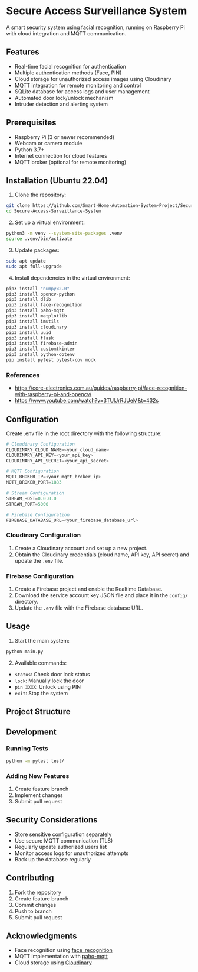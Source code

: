 # Secure Access Surveillance System

A smart security system using facial recognition, running on Raspberry Pi with cloud integration and MQTT communication.

## Features

- Real-time facial recognition for authentication
- Multiple authentication methods (Face, PIN)
- Cloud storage for unauthorized access images using Cloudinary
- MQTT integration for remote monitoring and control
- SQLite database for access logs and user management
- Automated door lock/unlock mechanism
- Intruder detection and alerting system

## Prerequisites

- Raspberry Pi (3 or newer recommended)
- Webcam or camera module
- Python 3.7+
- Internet connection for cloud features
- MQTT broker (optional for remote monitoring)

## Installation (Ubuntu 22.04)

1. Clone the repository:
```bash
git clone https://github.com/Smart-Home-Automation-System-Project/Secure-Access-Surveillance-System
cd Secure-Access-Surveillance-System
```

2. Set up a virtual environment:
```bash
python3 -m venv --system-site-packages .venv
source .venv/bin/activate
```

3. Update packages:
```bash
sudo apt update
sudo apt full-upgrade
```

4. Install dependencies in the virtual environment:
```bash
pip3 install "numpy<2.0"
pip3 install opencv-python
pip3 install dlib
pip3 install face-recognition
pip3 install paho-mqtt
pip3 install matplotlib
pip3 install imutils
pip3 install cloudinary
pip3 install uuid
pip3 install flask
pip3 install firebase-admin
pip3 install customtkinter
pip3 install python-dotenv
pip install pytest pytest-cov mock
```

### References

- https://core-electronics.com.au/guides/raspberry-pi/face-recognition-with-raspberry-pi-and-opencv/
- https://www.youtube.com/watch?v=3TUlJrRJUeM&t=432s

## Configuration

Create .env file in the root directory with the following structure:
```python
# Cloudinary Configuration
CLOUDINARY_CLOUD_NAME=<your_cloud_name>
CLOUDINARY_API_KEY=<your_api_key>
CLOUDINARY_API_SECRET=<your_api_secret>

# MQTT Configuration
MQTT_BROKER_IP=<your_mqtt_broker_ip>
MQTT_BROKER_PORT=1883

# Stream Configuration
STREAM_HOST=0.0.0.0
STREAM_PORT=5000

# Firebase Configuration
FIREBASE_DATABASE_URL=<your_firebase_database_url>
```

### Cloudinary Configuration
1. Create a Cloudinary account and set up a new project.
2. Obtain the Cloudinary credentials (cloud name, API key, API secret) and update the `.env` file.

### Firebase Configuration
1. Create a Firebase project and enable the Realtime Database.
2. Download the service account key JSON file and place it in the `config/` directory.
3. Update the `.env` file with the Firebase database URL.

## Usage

1. Start the main system:
```bash
python main.py
```

2. Available commands: 
- `status`: Check door lock status
- `lock`: Manually lock the door
- `pin XXXX`: Unlock using PIN
- `exit`: Stop the system

## Project Structure


## Development

### Running Tests
```bash
python -m pytest test/
```

### Adding New Features
1. Create feature branch
2. Implement changes
3. Submit pull request

## Security Considerations

- Store sensitive configuration separately
- Use secure MQTT communication (TLS)
- Regularly update authorized users list
- Monitor access logs for unauthorized attempts
- Back up the database regularly

## Contributing

1. Fork the repository
2. Create feature branch
3. Commit changes
4. Push to branch
5. Submit pull request


## Acknowledgments

- Face recognition using [face_recognition](https://github.com/ageitgey/face_recognition)
- MQTT implementation with [paho-mqtt](https://github.com/eclipse/paho.mqtt.python)
- Cloud storage using [Cloudinary](https://cloudinary.com/)
